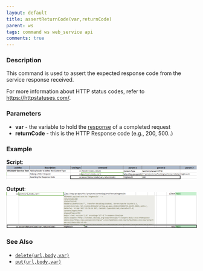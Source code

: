 ```yaml
---
layout: default
title: assertReturnCode(var,returnCode)
parent: ws
tags: command ws web_service api
comments: true
---
```



### Description
This command is used to assert the expected response code from the service response received.

For more information about HTTP status codes, refer to 
<a href="https://httpstatuses.com/" class="external-link" target="_nexial_external">https://httpstatuses.com/</a>.  


### Parameters
- **var** - the variable to hold the [response](index.html#http-response) of a completed request
- **returnCode** - this is the HTTP Response code (e.g., 200, 500..)


### Example
**Script**:<br/>
![](image/assertReturnCode_01.png)

**Output**:<br/>
![](image/assertReturnCode_02.png)


### See Also
- [`delete(url,body,var)`](delete(url,body,var))
- [`put(url,body,var)`](put(url,body,var))
